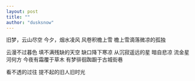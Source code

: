 ```yaml
---
layout: post
title: ""
author: "dusksnow"
---
```

旧梦，云山尽空
今夕，烟水凌风
风卷积檐上雪
檐上雪滴落微凉的孤独

云漫不过暮色
填不满残缺的天空
缺口降下寒凉
从沉寂遥远的星
暗自悲凉
流金星河何方
今夜有霜覆于草木
有梦徘徊踟蹰于古城街巷


看不透的过往
提不起的旧人旧时光